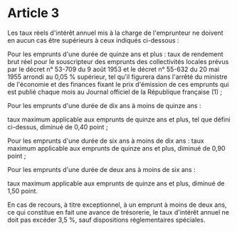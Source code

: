 # Article 3

Les taux réels d'intérêt annuel mis à la charge de l'emprunteur ne doivent en aucun cas être supérieurs à ceux indiqués ci-dessous :

Pour les emprunts d'une durée de quinze ans et plus : taux de rendement brut réel pour le souscripteur des emprunts des collectivités locales prévus par le décret n° 53-709 du 9 août 1953 et le décret n° 55-632 du 20 mai 1955 arrondi au 0,05 % supérieur, tel qu'il figurera dans l'arrêté du ministre de l'économie et des finances fixant le prix d'émission de ces emprunts qui est publié chaque mois au Journal officiel de la République française (1) ;

Pour les emprunts d'une durée de dix ans à moins de quinze ans :

taux maximum applicable aux emprunts de quinze ans et plus, tel que défini ci-dessus, diminué de 0,40 point ;

Pour les emprunts d'une durée de six ans à moins de dix ans : taux maximum applicable aux emprunts de quinze ans et plus, diminué de 0,90 point ;

Pour les emprunts d'une durée de deux ans à moins de six ans :

taux maximum applicable aux emprunts de quinze ans et plus, diminué de 1,50 point.

En cas de recours, à titre exceptionnel, à un emprunt à moins de deux ans, ce qui constitue en fait une avance de trésorerie, le taux d'intérêt annuel ne doit pas excéder 3,5 %, sauf dispositions réglementaires spéciales.
